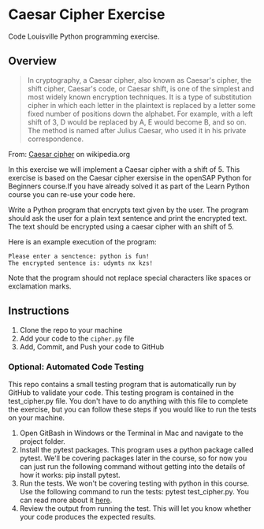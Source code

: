 # Caesar Cipher Exercise
Code Louisville Python programming exercise.

## Overview

> In cryptography, a Caesar cipher, also known as Caesar's cipher, the shift cipher, Caesar's code, or Caesar shift, is one of the simplest and most widely known encryption techniques. It is a type of substitution cipher in which each letter in the plaintext is replaced by a letter some fixed number of positions down the alphabet. For example, with a left shift of 3, D would be replaced by A, E would become B, and so on. The method is named after Julius Caesar, who used it in his private correspondence.

From: [Caesar cipher](https://en.wikipedia.org/wiki/Caesar_cipher) on wikipedia.org

In this exercise we will implement a Caesar cipher with a shift of 5. This exercise is based on the Caesar cipher exersise in the openSAP Python for Beginners course.If you have already solved it as part of the Learn Python course you can re-use your code here.

Write a Python program that encrypts text given by the user. The program should ask the user for a plain text sentence and print the encrypted text. The text should be encrypted using a caesar cipher with an shift of 5.

Here is an example execution of the program:

```
Please enter a senctence: python is fun!
The encrypted sentence is: udymts nx kzs!
```

Note that the program should not replace special characters like spaces or exclamation marks.

## Instructions

1. Clone the repo to your machine
1. Add your code to the `cipher.py` file
1. Add, Commit, and Push your code to GitHub


### Optional: Automated Code Testing
This repo contains a small testing program that is automatically run by GitHub to validate your code. This testing program is contained in the test_cipher.py file. You don't have to do anything with this file to complete the exercise, but you can follow these steps if you would like to run the tests on your machine.

1. Open GitBash in Windows or the Terminal in Mac and navigate to the project folder.
1. Install the pytest packages. This program uses a python package called pytest. We'll be covering packages later in the course, so for now you can just run the following command without getting into the details of how it works: pip install pytest.
1. Run the tests. We won't be covering testing with python in this course. Use the following command to run the tests: pytest test_cipher.py. You can read more about it [here](https://realpython.com/python-testing/).
1. Review the output from running the test. This will let you know whether your code produces the expected results.

